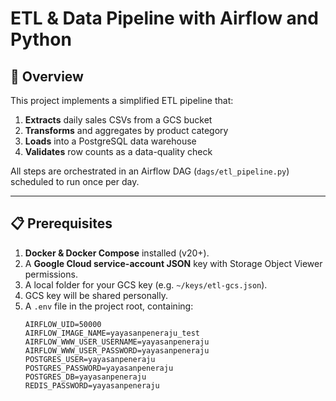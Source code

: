 # ETL & Data Pipeline with Airflow and Python

## 📖 Overview
This project implements a simplified ETL pipeline that:
1. **Extracts** daily sales CSVs from a GCS bucket  
2. **Transforms** and aggregates by product category  
3. **Loads** into a PostgreSQL data warehouse  
4. **Validates** row counts as a data-quality check  

All steps are orchestrated in an Airflow DAG (`dags/etl_pipeline.py`) scheduled to run once per day.

---

## 📋 Prerequisites

1. **Docker & Docker Compose** installed (v20+).  
2. A **Google Cloud service-account JSON** key with Storage Object Viewer permissions.  
3. A local folder for your GCS key (e.g. `~/keys/etl-gcs.json`).
4. GCS key will be shared personally.
5. A `.env` file in the project root, containing:
   ```dotenv
   AIRFLOW_UID=50000
   AIRFLOW_IMAGE_NAME=yayasanpeneraju_test
   AIRFLOW_WWW_USER_USERNAME=yayasanpeneraju
   AIRFLOW_WWW_USER_PASSWORD=yayasanpeneraju
   POSTGRES_USER=yayasanpeneraju
   POSTGRES_PASSWORD=yayasanpeneraju
   POSTGRES_DB=yayasanpeneraju
   REDIS_PASSWORD=yayasanpeneraju

